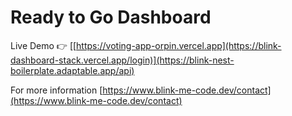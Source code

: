 # Ready to Go Dashboard

Live Demo 👉 [[https://voting-app-orpin.vercel.app](https://blink-dashboard-stack.vercel.app/login)](https://blink-nest-boilerplate.adaptable.app/api)

For more information  [https://www.blink-me-code.dev/contact](https://www.blink-me-code.dev/contact)
